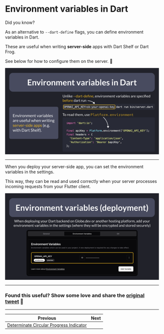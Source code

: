 # Environment variables in Dart

Did you know?

As an alternative to `--dart-define` flags, you can define environment variables in Dart.

These are useful when writing **server-side** apps with Dart Shelf or Dart Frog.

See below for how to configure them on the server. 🧵

![](149.1.png)

<!--
When running a server-side Dart app, you can specify environment variables like this:

OPENAI_API_KEY=sk-your-openai-key dart run bin/server.dart

Then, you can read them like this in your code

import 'dart:io';

final apiKey = Platform.environment['OPENAI_API_KEY'];
final headers = {
  'Content-Type': 'application/json',
  'Authorization': 'Bearer $apiKey',
};
-->

---

When you deploy your server-side app, you can set the environment variables in the settings.

This way, they can be read and used correctly when your server processes incoming requests from your Flutter client.

![](149.2.png)

<!--
When deploying your Dart backend on Globe.dev or another hosting platform, add your environment variables in the settings (where they will be encrypted and stored securely)
-->

---

### Found this useful? Show some love and share the [original tweet](https://twitter.com/biz84/status/1765699988137312445) 🙏

---

| Previous | Next |
| -------- | ---- |
| [Determinate Circular Progress Indicator](../0148-determinate-circular-progress-indicator/index.md) |  |

